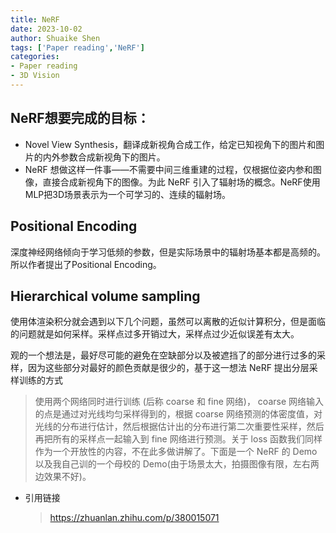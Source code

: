 ```yaml
---
title: NeRF
date: 2023-10-02
author: Shuaike Shen
tags: ['Paper reading','NeRF']
categories: 
- Paper reading
- 3D Vision
---
```


## NeRF想要完成的目标：

- Novel View Synthesis，翻译成新视角合成工作，给定已知视角下的图片和图片的内外参数合成新视角下的图片。
- NeRF 想做这样一件事——不需要中间三维重建的过程，仅根据位姿内参和图像，直接合成新视角下的图像。为此 NeRF 引入了辐射场的概念。NeRF使用MLP把3D场景表示为一个可学习的、连续的辐射场。

## Positional Encoding

深度神经网络倾向于学习低频的参数，但是实际场景中的辐射场基本都是高频的。所以作者提出了Positional Encoding。

## Hierarchical volume sampling

使用体渲染积分就会遇到以下几个问题，虽然可以离散的近似计算积分，但是面临的问题就是如何采样。采样点过多开销过大，采样点过少近似误差有太大。

观的一个想法是，最好尽可能的避免在空缺部分以及被遮挡了的部分进行过多的采样，因为这些部分对最好的颜色贡献是很少的，基于这一想法 NeRF 提出分层采样训练的方式

> 使用两个网络同时进行训练 (后称 coarse 和 fine 网络)， coarse 网络输入的点是通过对光线均匀采样得到的，根据 coarse 网络预测的体密度值，对光线的分布进行估计，然后根据估计出的分布进行第二次重要性采样，然后再把所有的采样点一起输入到 fine 网络进行预测。关于 loss 函数我们同样作为一个开放性的内容，不在此多做讲解了。下面是一个 NeRF 的 Demo 以及我自己训的一个母校的 Demo(由于场景太大，拍摄图像有限，左右两边效果不好)。

* 引用链接

  > https://zhuanlan.zhihu.com/p/380015071